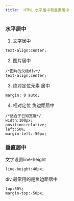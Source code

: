 ```yaml
---
title:  HTML 水平居中和垂直居中
---
```


###  水平居中

1. 文字居中
```
text-align:center;
```
2. 图片居中
```
/*图片的父级div*/
text-align:center;
```
3. 绝对定位元素 居中
```
margin: 0 auto;
```
4. 相对定位 负边距居中
```
/*适合于已知宽度*/
width:100px;
position:relative;
left:50%;
margin-left:-50px;
```
### 垂直居中
文字设置line-height
```
line-height:40px;
```
div 最常用的是负边距居中
```
top:50%;
margin-top:-50px;
```


